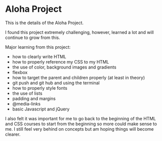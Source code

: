 # Aloha Project

This is the details of the Aloha Project.

I found this project extremely challenging, however, learned a lot and will continue to grow from this.

Major learning from this project:
- how to clearly write HTML
- how to properly reference my CSS to my HTML
- the use of color, background images and gradients
- flexbox
- how to target the parent and children properly (at least in theory)
- git push and git hub and using the terminal
- how to properly style fonts
- the use of lists
- padding and margins
- @media-links
- basic Javascript and jQuery

I also felt it was important for me to go back to the beginning of the HTML and CSS courses to start from the beginning so more could make sense to me.  I still feel very behind on concepts but am hoping things will become clearer.  